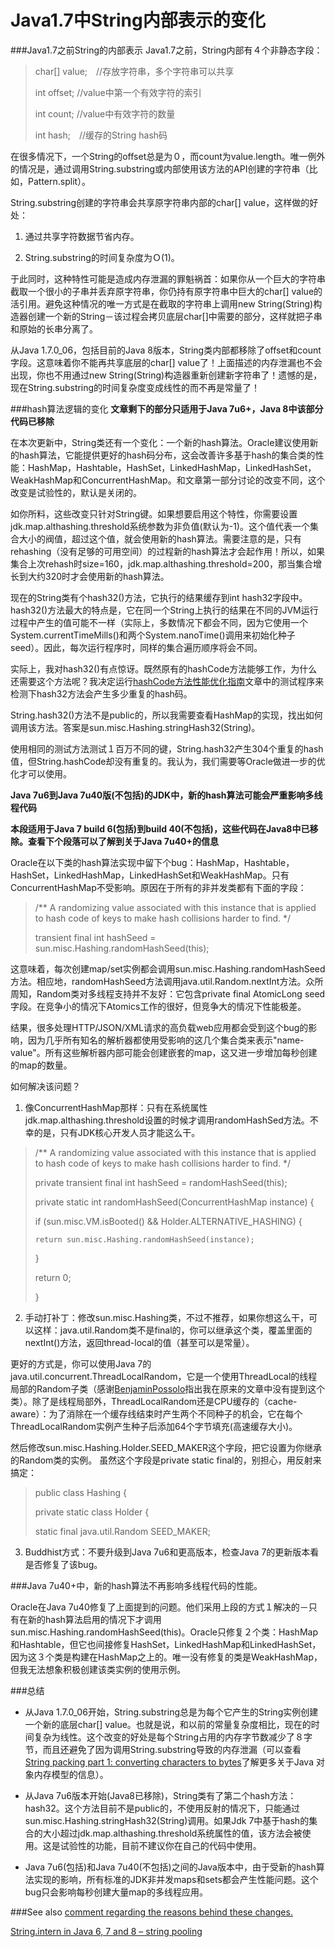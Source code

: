 Java1.7中String内部表示的变化
========================
###Java1.7之前String的内部表示
Java1.7之前，String内部有４个非静态字段：
>char[] value;　//存放字符串，多个字符串可以共享
>
>int offset;	   //value中第一个有效字符的索引
>
>int count;   //value中有效字符的数量
>
>int hash;　//缓存的String hash码

在很多情况下，一个String的offset总是为０，而count为value.length。唯一例外的情况是，通过调用String.substring或内部使用该方法的API创建的字符串（比如，Pattern.split）。

String.substring创建的字符串会共享原字符串内部的char[] value，这样做的好处：

1. 通过共享字符数据节省内存。

2. String.substring的时间复杂度为Ｏ(1)。

于此同时，这种特性可能是造成内存泄漏的罪魁祸首：如果你从一个巨大的字符串截取一个很小的子串并丢弃原字符串，你仍持有原字符串中巨大的char[] value的活引用。避免这种情况的唯一方式是在截取的字符串上调用new String(String)构造器创建一个新的String－该过程会拷贝底层char[]中需要的部分，这样就把子串和原始的长串分离了。

从Java 1.7.0_06，包括目前的Java 8版本，String类内部都移除了offset和count字段。这意味着你不能再共享底层的char[] value了！上面描述的内存泄漏也不会出现，你也不用通过new String(String)构造器重新创建新字符串了！遗憾的是，现在String.substring的时间复杂度变成线性的而不再是常量了！

###hash算法逻辑的变化
**文章剩下的部分只适用于Java 7u6+，Java 8中该部分代码已移除**

在本次更新中，String类还有一个变化：一个新的hash算法。Oracle建议使用新的hash算法，它能提供更好的hash码分布，这会改善许多基于hash的集合类的性能：HashMap，Hashtable，HashSet，LinkedHashMap，LinkedHashSet，WeakHashMap和ConcurrentHashMap。和文章第一部分讨论的改变不同，这个改变是试验性的，默认是关闭的。

如你所料，这些改变只针对String键。如果想要启用这个特性，你需要设置jdk.map.althashing.threshold系统参数为非负值(默认为-1)。这个值代表一个集合大小的阀值，超过这个值，就会使用新的hash算法。需要注意的是，只有rehashing（没有足够的可用空间）的过程新的hash算法才会起作用！所以，如果集合上次rehash时size=160，jdk.map.althashing.threshold=200，那当集合增长到大约320时才会使用新的hash算法。

现在的String类有个hash32()方法，它执行的结果缓存到int hash32字段中。hash32()方法最大的特点是，它在同一个String上执行的结果在不同的JVM运行过程中产生的值可能不一样（实际上，多数情况下都会不同，因为它使用一个System.currentTimeMills()和两个System.nanoTime()调用来初始化种子seed）。因此，每次运行程序时，同样的集合遍历顺序将会不同。

实际上，我对hash32()有点惊讶。既然原有的hashCode方法能够工作，为什么还需要这个方法呢？我决定运行[hashCode方法性能优化指南](http://java-performance.info/hashcode-method-performance-tuning/)文章中的测试程序来检测下hash32方法会产生多少重复的hash码。

String.hash32()方法不是public的，所以我需要查看HashMap的实现，找出如何调用该方法。答案是sun.misc.Hashing.stringHash32(String)。

使用相同的测试方法测试１百万不同的键，String.hash32产生304个重复的hash值，但String.hashCode却没有重复的。我认为，我们需要等Oracle做进一步的优化才可以使用。

**Java 7u6到Java 7u40版(不包括)的JDK中，新的hash算法可能会严重影响多线程代码**

**本段适用于Java 7 build 6(包括)到build 40(不包括)，这些代码在Java8中已移除。查看下个段落可以了解到关于Java 7u40+的信息**

Oracle在以下类的hash算法实现中留下个bug：HashMap，Hashtable，HashSet，LinkedHashMap，LinkedHashSet和WeakHashMap。只有ConcurrentHashMap不受影响。原因在于所有的非并发类都有下面的字段：
>/** A randomizing value associated with this instance that is applied to hash code of keys to make hash collisions harder to find.
 >*/
 >
>transient final int hashSeed = sun.misc.Hashing.randomHashSeed(this);

 这意味着，每次创建map/set实例都会调用sun.misc.Hashing.randomHashSeed方法。相应地，randomHashSeed方法调用java.util.Random.nextInt方法。众所周知，Random类对多线程支持并不友好：它包含private final AtomicLong seed字段。在竞争小的情况下Atomics工作的很好，但竞争大的情况下性能极差。

结果，很多处理HTTP/JSON/XML请求的高负载web应用都会受到这个bug的影响，因为几乎所有知名的解析器都使用受影响的这几个集合类来表示"name-value"。所有这些解析器内部可能会创建嵌套的map，这又进一步增加每秒创建的map的数量。

如何解决该问题？

1. 像ConcurrentHashMap那样：只有在系统属性jdk.map.althashing.threshold设置的时候才调用randomHashSed方法。不幸的是，只有JDK核心开发人员才能这么干。

>/** A randomizing value associated with this instance that is applied to hash code of keys to make hash collisions harder to find.
>*/
>
>private transient final int hashSeed = randomHashSeed(this);
>
>private static int randomHashSeed(ConcurrentHashMap instance) {
>
> if (sun.misc.VM.isBooted() && Holder.ALTERNATIVE_HASHING) {
>
>     return sun.misc.Hashing.randomHashSeed(instance);
>
>}
>
>  return 0;
>
>}

2. 手动打补丁：修改sun.misc.Hashing类，不过不推荐，如果你想这么干，可以这样：java.util.Random类不是final的，你可以继承这个类，覆盖里面的nextInt()方法，返回thread-local的值（甚至可以是常量）。

更好的方式是，你可以使用Java 7的java.util.concurrent.ThreadLocalRandom，它是一个使用ThreadLocal<ThreadLocalRandom>的线程局部的Random子类（感谢[BenjaminPossolo](https://plus.google.com/u/0/109148277999114144772/posts)指出我在原来的文章中没有提到这个类）。除了是线程局部外，ThreadLocalRandom还是CPU缓存的（cache-aware）：为了消除在一个缓存线结束时产生两个不同种子的机会，它在每个ThreadLocalRandom实例产生种子后添加64个字节填充(高速缓存大小)。

然后修改sun.misc.Hashing.Holder.SEED_MAKER这个字段，把它设置为你继承的Random类的实例。 虽然这个字段是private static final的，别担心，用反射来搞定： 
> public class Hashing { 
>
>  private static class Holder { 
>
>    static final java.util.Random SEED_MAKER;

3. Buddhist方式：不要升级到Java 7u6和更高版本，检查Java 7的更新版本看是否修复了该bug。
   
###Java 7u40+中，新的hash算法不再影响多线程代码的性能。

Oracle在Java 7u40修复了上面提到的问题。他们采用上段的方式１解决的－只有在新的hash算法启用的情况下才调用sun.misc.Hashing.randomHashSeed(this)。Oracle只修复２个类：HashMap和Hashtable，但它也间接修复HashSet，LinkedHashMap和LinkedHashSet，因为这３个类是构建在HashMap之上的。唯一没有修复的类是WeakHashMap，但我无法想象积极创建该类实例的使用示例。

###总结
* 从Java 1.7.0_06开始，String.substring总是为每个它产生的String实例创建一个新的底层char[] value。也就是说，和以前的常量复杂度相比，现在的时间复杂为线性。这个改变的好处是每个String占用的内存字节数减少了８字节，而且还避免了因为调用String.substring导致的内存泄漏（可以查看[ String packing part 1: converting characters to bytes](http://java-performance.info/string-packing-converting-characters-to-bytes/)了解更多关于Java 对象内存模型的信息）。

* 从Java 7u6版本开始(Java8已移除)，String类有了第二个hash方法：hash32。这个方法目前不是public的，不使用反射的情况下，只能通过sun.misc.Hashing.stringHash32(String)调用。如果Jdk 7中基于hash的集合的大小超过jdk.map.althashing.threshold系统属性的值，该方法会被使用。这是试验性的功能，目前不建议你在自己的代码中使用。

* Java 7u6(包括)和Java 7u40(不包括)之间的Java版本中，由于受新的hash算法实现的影响，所有标准的JDK非并发maps和sets都会产生性能问题。这个bug只会影响每秒创建大量map的多线程应用。

###See also
[ comment regarding the reasons behind these changes.](http://www.reddit.com/r/programming/comments/1qw73v/til_oracle_changed_the_internal_string/cdhb77f)

[String.intern in Java 6, 7 and 8 – string pooling](http://java-performance.info/string-intern-in-java-6-7-8/)
